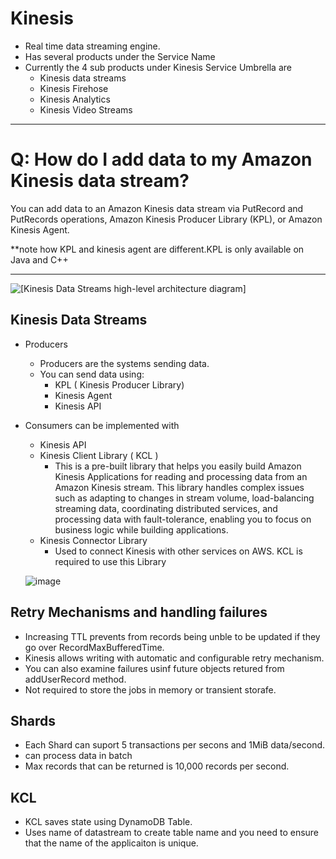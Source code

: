 # Kinesis 
- Real time data streaming engine.
- Has several products under the Service Name
- Currently the 4 sub products under Kinesis Service Umbrella are 
  - Kinesis data streams
  - Kinesis Firehose
  - Kinesis Analytics
  - Kinesis Video Streams

---

# Q: How do I add data to my Amazon Kinesis data stream?

You can add data to an Amazon Kinesis data stream via PutRecord and PutRecords operations, Amazon Kinesis Producer Library (KPL), or Amazon Kinesis Agent.

**note how KPL and kinesis agent are different.KPL is only available on Java and C++ 

---


![\[Kinesis Data Streams high-level architecture diagram\]](http://docs.aws.amazon.com/streams/latest/dev/images/architecture.png)
## Kinesis Data Streams
- Producers 
  - Producers are the systems sending data. 
  - You can send data using:
    - KPL ( Kinesis Producer Library) 
    - Kinesis Agent 
    - Kinesis API 
- Consumers can be implemented with 
  - Kinesis API
  - Kinesis Client Library ( KCL ) 
    - This is a pre-built library that helps you easily build Amazon Kinesis Applications for reading and processing data from an Amazon Kinesis stream. This library handles complex issues such as adapting to changes in stream volume, load-balancing streaming data, coordinating distributed services, and processing data with fault-tolerance, enabling you to focus on business logic while building applications. 
  - Kinesis Connector Library
    - Used to connect Kinesis with other services on AWS. KCL is required to use this Library 
  
  ![image](https://user-images.githubusercontent.com/22568316/64916473-3610f980-d76d-11e9-9b04-b9423327fbc2.png)


## Retry Mechanisms and handling failures 

- Increasing TTL prevents from records being unble to be updated if they go over RecordMaxBufferedTime. 
- Kinesis allows writing with automatic and configurable retry mechanism. 
- You can also examine failures usinf future objects retured from addUserRecord method. 
- Not required to store the jobs in memory or transient storafe. 

## Shards
- Each Shard can suport 5 transactions per secons and 1MiB data/second. 
- can process data in batch
- Max records that can be returned is 10,000 records per second. 

## KCL 
 - KCL saves state using DynamoDB Table. 
 - Uses name of datastream to create table name and you need to ensure that the name of the applicaiton is unique. 
